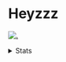 # Heyzzz  

[![.](https://skillicons.dev/icons?i=ts,nextjs,nestjs,mongodb)](https://skillicons.dev)  

<details>
<summary>Stats</summary
<!--START_SECTION:waka-->

```txt
TypeScript                 1 hr 9 mins     ██████████▓░░░░░░░░░░░░░░   42.00 %
Other                      33 mins         █████░░░░░░░░░░░░░░░░░░░░   20.30 %
Mustache                   26 mins         ████░░░░░░░░░░░░░░░░░░░░░   16.05 %
HTML                       16 mins         ██▓░░░░░░░░░░░░░░░░░░░░░░   10.20 %
Bash                       13 mins         ██░░░░░░░░░░░░░░░░░░░░░░░   07.93 %
```

<!--END_SECTION:waka-->
</details>
